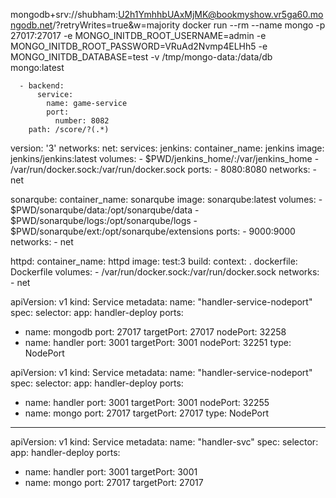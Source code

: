 mongodb+srv://shubham:U2h1YmhhbUAxMjMK@bookmyshow.vr5ga60.mongodb.net/?retryWrites=true&w=majority
docker run --rm --name mongo -p 27017:27017 -e MONGO_INITDB_ROOT_USERNAME=admin -e MONGO_INITDB_ROOT_PASSWORD=VRuAd2Nvmp4ELHh5 -e MONGO_INITDB_DATABASE=test -v /tmp/mongo-data:/data/db mongo:latest



      - backend:
          service:
            name: game-service
            port:
              number: 8082
        path: /score/?(.*)



version: '3'
networks:
  net:
services:
  jenkins:
    container_name: jenkins
    image: jenkins/jenkins:latest
    volumes:
      - $PWD/jenkins_home/:/var/jenkins_home
      - /var/run/docker.sock:/var/run/docker.sock
    ports:
      - 8080:8080
    networks:
      - net

  sonarqube:
    container_name: sonarqube
    image: sonarqube:latest
    volumes:
      - $PWD/sonarqube/data:/opt/sonarqube/data
      - $PWD/sonarqube/logs:/opt/sonarqube/logs
      - $PWD/sonarqube/ext:/opt/sonarqube/extensions
    ports:
      - 9000:9000
    networks:
      - net

  httpd:
    container_name: httpd
    image: test:3
    build:
      context: .
      dockerfile: Dockerfile
    volumes:
      - /var/run/docker.sock:/var/run/docker.sock
    networks:
      - net



apiVersion: v1
kind: Service
metadata:
  name: "handler-service-nodeport"
spec:
  selector:
    app: handler-deploy
  ports:
  - name: mongodb
    port: 27017
    targetPort: 27017
    nodePort: 32258
  - name: handler
    port: 3001
    targetPort: 3001
    nodePort: 32251
  type: NodePort



apiVersion: v1
kind: Service
metadata:
  name: "handler-service-nodeport"
spec:
  selector:
    app: handler-deploy
  ports:
  - name: handler
    port: 3001
    targetPort: 3001
    nodePort: 32255
  - name: mongo
    port: 27017
    targetPort: 27017
  type: NodePort

---

apiVersion: v1
kind: Service
metadata:
  name: "handler-svc"
spec:
  selector:
    app: handler-deploy
  ports:
  - name: handler
    port: 3001
    targetPort: 3001
  - name: mongo
    port: 27017
    targetPort: 27017